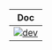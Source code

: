 | Doc |
| ------ |
|[![dev](https://img.shields.io/badge/docs-latest-blue?logo=julia)](https://mfarrington1.github.io/HEPAnalysisTools.jl/) |
